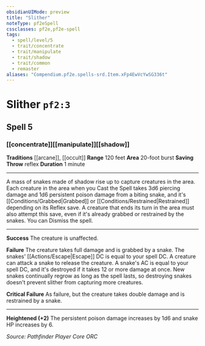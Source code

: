 ```yaml
---
obsidianUIMode: preview
title: "Slither"
noteType: pf2eSpell
cssclasses: pf2e,pf2e-spell
tags:
  - spell/level/5
  - trait/concentrate
  - trait/manipulate
  - trait/shadow
  - trait/common
  - remaster
aliases: "Compendium.pf2e.spells-srd.Item.xFp4EwVcYwSG336t" 
---
```

# Slither  `pf2:3`  
## Spell 5
### [[concentrate]][[manipulate]][[shadow]]
**Traditions** [[arcane]], [[occult]]
**Range** 120 feet
**Area** 20-foot burst
**Saving Throw**  reflex
**Duration** 1 minute
* * * 
A mass of snakes made of shadow rise up to capture creatures in the area. Each creature in the area when you Cast the Spell takes 3d6 piercing damage and 1d6 persistent poison damage from a biting snake, and it's [[Conditions/Grabbed|Grabbed]] or [[Conditions/Restrained|Restrained]] depending on its Reflex save. A creature that ends its turn in the area must also attempt this save, even if it's already grabbed or restrained by the snakes. You can Dismiss the spell.

* * *

**Success** The creature is unaffected.

**Failure** The creature takes full damage and is grabbed by a snake. The snakes' [[Actions/Escape|Escape]] DC is equal to your spell DC. A creature can attack a snake to release the creature. A snake's AC is equal to your spell DC, and it's destroyed if it takes 12 or more damage at once. New snakes continually regrow as long as the spell lasts, so destroying snakes doesn't prevent slither from capturing more creatures.

**Critical Failure** As failure, but the creature takes double damage and is restrained by a snake.

* * *

**Heightened (+2)** The persistent poison damage increases by 1d6 and snake HP increases by 6.

*Source: Pathfinder Player Core*
*ORC*